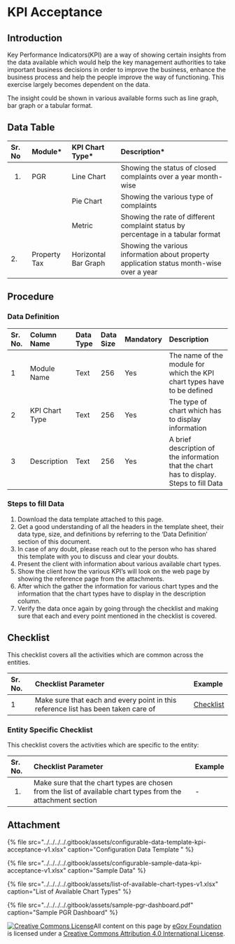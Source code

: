 # KPI Acceptance

## Introduction

Key Performance Indicators\(KPI\) are a way of showing certain insights from the data available which would help the key management authorities to take important business decisions in order to improve the business, enhance the business process and help the people improve the way of functioning. This exercise largely becomes dependent on the data.

The insight could be shown in various available forms such as line graph, bar graph or a tabular format.

## Data Table

<table>
  <thead>
    <tr>
      <th style="text-align:left"><b>Sr. No</b>
      </th>
      <th style="text-align:left"><b>Module*</b>
      </th>
      <th style="text-align:left"><b>KPI Chart Type*</b>
      </th>
      <th style="text-align:left"><b>Description*</b>
      </th>
    </tr>
  </thead>
  <tbody>
    <tr>
      <td style="text-align:left">
        <ol>
          <li></li>
        </ol>
      </td>
      <td style="text-align:left">PGR</td>
      <td style="text-align:left">Line Chart</td>
      <td style="text-align:left">Showing the status of closed complaints over a year month-wise</td>
    </tr>
    <tr>
      <td style="text-align:left"></td>
      <td style="text-align:left"></td>
      <td style="text-align:left">Pie Chart</td>
      <td style="text-align:left">Showing the various type of complaints</td>
    </tr>
    <tr>
      <td style="text-align:left"></td>
      <td style="text-align:left"></td>
      <td style="text-align:left">Metric</td>
      <td style="text-align:left">Showing the rate of different complaint status by percentage in a tabular
        format</td>
    </tr>
    <tr>
      <td style="text-align:left">2.</td>
      <td style="text-align:left">Property Tax</td>
      <td style="text-align:left">Horizontal Bar Graph</td>
      <td style="text-align:left">Showing the various information about property application status month-wise
        over a year</td>
    </tr>
  </tbody>
</table>

## Procedure

### Data Definition

| Sr. No. | Column Name | Data Type | Data Size | Mandatory | Description |
| :--- | :--- | :--- | :--- | :--- | :--- |
| 1 | Module Name | Text | 256 | Yes | The name of the module for which the KPI  chart types have to be defined |
| 2 | KPI Chart Type | Text | 256 | Yes | The type of chart which has to display information |
| 3 | Description | Text | 256 | Yes | A brief description of the information that the chart has to display. Steps to fill Data |

### Steps to fill Data

1. Download the data template attached to this page.
2. Get a good understanding of all the headers in the template sheet, their data type, size, and definitions by referring to the ‘Data Definition’ section of this document.
3. In case of any doubt, please reach out to the person who has shared this template with you to discuss and clear your doubts.
4. Present the client with information about various available chart types.
5. Show the client how the various KPI’s will look on the web page by showing the reference page from the attachments.
6. After which the gather the information for various chart types and the information that the chart types have to display in the description column.
7. Verify the data once again by going through the checklist and making sure that each and every point mentioned in the checklist is covered.

## Checklist

This checklist covers all the activities which are common across the entities.

| Sr. No. | Checklist Parameter | Example |
| :--- | :--- | :--- |
| 1 | Make sure that each and every point in this reference list has been taken care of | [Checklist](../common-config/checklist.md) |

### Entity Specific Checklist

This checklist covers the activities which are specific to the entity:

<table>
  <thead>
    <tr>
      <th style="text-align:left">Sr. No.</th>
      <th style="text-align:left">Checklist Parameter</th>
      <th style="text-align:left">Example</th>
    </tr>
  </thead>
  <tbody>
    <tr>
      <td style="text-align:left">
        <ol>
          <li></li>
        </ol>
      </td>
      <td style="text-align:left">Make sure that the chart types are chosen from the list of available chart
        types from the attachment section</td>
      <td style="text-align:left">-</td>
    </tr>
  </tbody>
</table>

## Attachment

{% file src="../../../../.gitbook/assets/configurable-data-template-kpi-acceptance-v1.xlsx" caption="Configuration Data Template " %}

{% file src="../../../../.gitbook/assets/configurable-sample-data-kpi-acceptance-v1.xlsx" caption="Sample Data" %}

{% file src="../../../../.gitbook/assets/list-of-available-chart-types-v1.xlsx" caption="List of Available Chart Types" %}

{% file src="../../../../.gitbook/assets/sample-pgr-dashboard.pdf" caption="Sample PGR Dashboard" %}

[![Creative Commons License](https://i.creativecommons.org/l/by/4.0/80x15.png)​](http://creativecommons.org/licenses/by/4.0/)All content on this page by [eGov Foundation](https://egov.org.in/) is licensed under a [Creative Commons Attribution 4.0 International License](http://creativecommons.org/licenses/by/4.0/).

